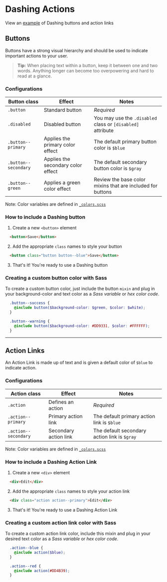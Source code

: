 # Dashing Actions
View an [example](http://dashframework.github.io/dashing/sass/modules/actions/example.html) of Dashing buttons and action links

## Buttons
Buttons have a strong visual hierarchy and should be used to indicate important actions to your user.

> **Tip:** When placing text within a button, keep it between one and two words. Anything longer can become too overpowering and hard to read at a glance.

### Configurations
| Button class                  | Effect                               | Notes                                                       |
|-------------------------------|--------------------------------------|-------------------------------------------------------------|
| `.button`                     | Standard button                      | *Required*                                                  |
| `.disabled`                   | Disabled button                      | You may use the `.disabled` class or `[disabled]` attribute |
| `.button--primary`            | Applies the primary color effect     | The default primary button color is `$blue`                 |
| `.button--secondary`          | Applies the secondary color effect   | The default secondary button color is `$gray`               |
| `.button--green`              | Applies a green color effect         | Review the base color mixins that are included for buttons  |

Note: Color variables are defined in [`_colors.scss`](../../base/colors)

### How to include a Dashing button
1. Create a new `<button>` element
  ```html
    <button>Save</button>
  ```

2. Add the appropriate `class` names to style your button
  ```html
    <button class="button button--blue">Save</button>
  ```

3. That's it! You're ready to use a Dashing button

### Creating a custom button color with Sass
To create a custom button color, just include the button `mixin` and plug in your background-color and text color as a *Sass variable* or *hex color code*.

```scss
  .button--success {
    @include button($background-color: $green, $color: $white);
  }

  .button--warning {
    @include button($background-color: #DD9331, $color: #FFFFFF);
  }
```

-----

## Action Links
An Action Link is made up of text and is given a default color of `$blue` to indicate action.

### Configurations
| Action class                  | Effect                  | Notes                                               |
|-------------------------------|-------------------------|-----------------------------------------------------|
| `.action`                     | Defines an action       | *Required*                                          |
| `.action--primary`            | Primary action link     | The default primary action link is `$blue`          |
| `.action--secondary`          | Secondary action link   | The default secondary action link is `$gray`        |

Note: Color variables are defined in [`_colors.scss`](../../base/colors)

### How to include a Dashing Action Link
1. Create a new `<div>` element
  ```html
    <div>Edit</div>
  ```

2. Add the appropriate `class` names to style your action link
  ```html
    <div class="action action--primary">Edit</div>
  ```

3. That's it! You're ready to use a Dashing Action Link

### Creating a custom action link color with Sass
To create a custom action link color, include this mixin and plug in your desired text color as a *Sass variable* or *hex color code*.

```scss
  .action--blue {
    @include action($blue);
  }

  .action--red {
    @include action(#DD4B39);
  }
```
